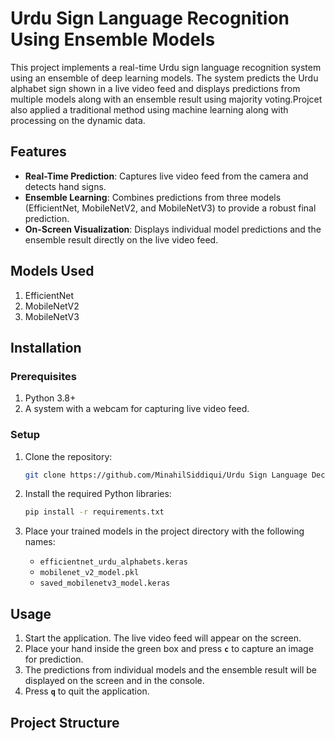 # Urdu Sign Language Recognition Using Ensemble Models

This project implements a real-time Urdu sign language recognition system using an ensemble of deep learning models. The system predicts the Urdu alphabet sign shown in a live video feed and displays predictions from multiple models along with an ensemble result using majority voting.Projcet also applied a traditional method using machine learning along with processing on the dynamic data.

## Features

- **Real-Time Prediction**: Captures live video feed from the camera and detects hand signs.
- **Ensemble Learning**: Combines predictions from three models (EfficientNet, MobileNetV2, and MobileNetV3) to provide a robust final prediction.
- **On-Screen Visualization**: Displays individual model predictions and the ensemble result directly on the live video feed.

## Models Used

1. EfficientNet
2. MobileNetV2
3. MobileNetV3

## Installation

### Prerequisites

1. Python 3.8+
2. A system with a webcam for capturing live video feed.

### Setup

1. Clone the repository:
    ```bash
    git clone https://github.com/MinahilSiddiqui/Urdu Sign Language Dectection.git
    ```

2. Install the required Python libraries:
    ```bash
    pip install -r requirements.txt
    ```

3. Place your trained models in the project directory with the following names:
    - `efficientnet_urdu_alphabets.keras`
    - `mobilenet_v2_model.pkl`
    - `saved_mobilenetv3_model.keras`

## Usage

1. Start the application. The live video feed will appear on the screen.
2. Place your hand inside the green box and press **`c`** to capture an image for prediction.
3. The predictions from individual models and the ensemble result will be displayed on the screen and in the console.
4. Press **`q`** to quit the application.

## Project Structure

